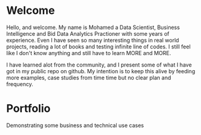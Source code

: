 # Welcome
Hello, and welcome. My name is Mohamed a Data Scientist, Business Intelligence and Bid Data Analytics Practioner with some years of experience. Even I have seen so many interesting things in real world projects, reading a lot of books and testing infinite line of codes. I still feel like I don't know anything and still have to learn MORE and MORE.

I have learned alot from the community, and I present some of what I have got in my public repo on github. My intention is to keep this alive by feeding more examples, case studies from time time but no clear plan and frequency.


# Portfolio
Demonstrating some business and technical use cases
